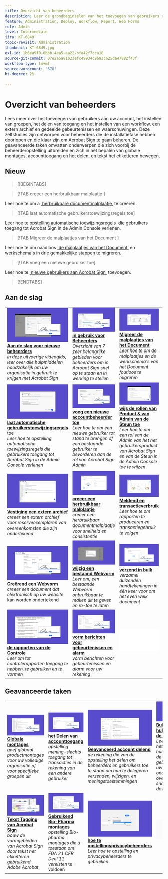 ```yaml
---
title: Overzicht van beheerders
description: Leer de grondbeginselen van het toevoegen van gebruikers aan uw account, het instellen van groepen, het delen van toegang en het instellen van een workflow, een extern archief en gedeelde gebeurtenissen en waarschuwingen
feature: Administration, Deploy, Workflow, Report, Web Forms
role: Admin
level: Intermediate
jira: KT-6849
topic-revisit: Administration
thumbnail: KT-6849.jpg
exl-id: 1b6ea9f0-6bbb-4ea5-aa22-bfa42f7cca18
source-git-commit: 07e2a5a81b23efc49934c9693c625da47882f43f
workflow-type: tm+mt
source-wordcount: '678'
ht-degree: 2%

---
```


# Overzicht van beheerders

Lees meer over het toevoegen van gebruikers aan uw account, het instellen van groepen, het delen van toegang en het instellen van een workflow, een extern archief en gedeelde gebeurtenissen en waarschuwingen. Deze zelfstudies zijn ontworpen voor beheerders die de installatiefase hebben doorlopen en die klaar zijn om Acrobat Sign te gaan beheren. De geavanceerde taken omvatten onderwerpen die zich voorbij de beheerderopstelling uitbreiden en zich in het bepalen van globale montages, accounttoegang en het delen, en tekst het etiketteren bewegen.

## Nieuw

>[!BEGINTABS]

>[!TAB  creeer een herbruikbaar malplaatje ]

Leer hoe te om a [&#x200B; herbruikbare documentmalplaatje &#x200B;](../sign-advanced-users/create-a-template.md) te creëren.

>[!TAB laat automatische gebruikerstoewijzingsregels  toe]

Leer hoe te opstelling [&#x200B; automatische toewijzingsregels &#x200B;](automatic-assignment-rules.md) die gebruikers toegang tot Acrobat Sign in de Admin Console verlenen.

>[!TAB  Migreer de malplaatjes van het Document ]

Leer hoe te om naadloos [&#x200B; de malplaatjes van het Document &#x200B;](docusign-templates.md) en werkschema&#39;s in drie gemakkelijke stappen te migreren.

>[!TAB voeg een nieuwe gebruiker  toe]

Leer hoe te [&#x200B; nieuwe gebruikers aan Acrobat Sign &#x200B;](add-users-to-your-account.md) toevoegen.

>[!ENDTABS]

## Aan de slag

<table style="table-layout:fixed">
<tr>
  <td>
    <a href="get-started-admin.md">
      <img alt="Aan de slag voor nieuwe beheerders" src="../assets/get-started-admin.png" />
    </a>
    <div>
    <a href="get-started-admin.md"><strong> Aan de slag voor nieuwe beheerders </strong></a>
    </div>
    <em> in deze uitvoerige videogids, leer over alle hulpmiddelen noodzakelijk om uw organisatie in gebruik te krijgen met Acrobat Sign </em>
    <br>
  </td>
  <td>
    <a href="up-and-running-admin.md">
      <img alt="Aan de slag voor beheerders" src="../assets/up-and-running.png" />
    </a>
    <div>
    <a href="up-and-running-admin.md"><strong> in gebruik voor Beheerders </strong></a>
    </div>
    <em> Overzicht van 7 zeer belangrijke gebieden voor beheerders om in Acrobat Sign snel op te staan en in werking te stellen </em>
    <br>
  </td>
  <td>
    <a href="docusign-templates.md">
      <img alt="Docutoresjablonen migreren" src="../assets/migrate-templates.png" />
    </a>
    <div>
    <a href="docusign-templates.md"><strong> Migreer de malplaatjes van het Document </strong></a>
    </div>
    <em> Leer hoe te om de malplaatjes en de werkschema's van het Document foutloos te migreren </em>
    <br>
  </td>
  <td>
    <a href="add-users-to-your-account.md">
      <img alt="Een nieuwe gebruiker toevoegen" src="../assets/add-user.png" />
    </a>
    <div>
    <a href="add-users-to-your-account.md"><strong> voeg een nieuwe gebruiker </strong></a> toe
    </div>
    <em> Leer hoe te om nieuwe gebruikers aan Acrobat Sign toe te voegen </em>
    <br>
  </td>
</tr>
<tr>
  <td>
    <a href="automatic-assignment-rules.md">
      <img alt="Regels voor automatische gebruikerstoewijzingen inschakelen" src="../assets/automatic-assignment.png" />
    </a>
    <div>
    <a href="automatic-assignment-rules.md"><strong> laat automatische gebruikerstoewijzingsregels </strong></a> toe
    </div>
    <em> Leer hoe te opstelling automatische toewijzingsregels die gebruikers toegang tot Acrobat Sign in de Admin Console verlenen </em>
    <br>
  </td>
  <td>
    <a href="add-admin.md">
      <img alt="Een nieuwe accountbeheerder toevoegen" src="../assets/add-admin.png" />
    </a>
    <div>
    <a href="add-admin.md"><strong> voeg een nieuwe accountbeheerder toe </strong></a>
    </div>
    <em> Leer hoe te om een nieuwe gebruiker tot stand te brengen of een bestaande gebruiker te bevorderen aan de rol van Acrobat Sign Admin </em>
    <br>
  </td>
    <td>
      <a href="promote-admin.md">
        <img alt="Product- en ondersteuningsbeheerrollen toewijzen" src="../assets/assign-product.png" />
      </a>
      <div>
      <a href="promote-admin.md"><strong> wijs de rollen van Product &amp; van Admin van de Steun toe </strong></a>
      </div>
      <em> Leer hoe te om een rol van de Admin van het het gebruikersproduct van Acrobat Sign en van de Steun in de Admin Console toe te wijzen </em>
      <br>
    </td>
    <td>
      <a href="create-and-manage-groups.md">
        <img alt="Groepen maken en beheren" src="../assets/groups.png" />
      </a>
      <div>
      <a href="create-and-manage-groups.md"><strong> het Creëren en het leiden groepen </strong></a>
      </div>
      <em> creeer groepen, voeg gebruikers aan groepen toe, en geef groepsmontages uit </em>
      <br>
    </td>
</tr>
<tr>
 <td>
      <a href="set-up-your-external-archive.md">
        <img alt="Een extern archief instellen" src="../assets/external-archive.png" />
      </a>
      <div>
      <a href="set-up-your-external-archive.md"><strong> Vestiging een extern archief </strong></a>
      </div>
      <em> creeer een extern archief voor reserveexemplaren van overeenkomsten die zijn ondertekend </em>
      <br>
    </td>
  <td>
    <a href="../sign-advanced-users/create-a-template.md">
      <img alt="Een herbruikbare sjabloon maken" src="../assets/create-template.png" />
    </a>
    <div>
    <a href="../sign-advanced-users/create-a-template.md"><strong> creeer een herbruikbaar malplaatje </strong></a>
    </div>
    <em> creeer een herbruikbaar documentmalplaatje voor snelheid en consistentie </em>
    <br>
  </td>
  <td>
    <a href="../sign-advanced-users/creating-a-report.md">
      <img alt="Rapportage en transactiegebruik" src="../assets/reporting.png" />
    </a>
    <div>
    <a href="../sign-advanced-users/creating-a-report.md"><strong> Meldend en transactieverbruik </strong></a>
    </div>
    <em> Leer hoe te om rapporten te produceren en transactiegebruik te volgen </em>
    <br>
  </td>
  <td>
    <a href="report-options.md">
      <img alt="Rapportopties voor gebruikers" src="../assets/report-options.png" />
    </a>
    <div>
    <a href="report-options.md"><strong> opties van het Rapport voor gebruikers </strong></a>
    </div>
    <em> Leer hoe te opties van het opstellingsrapport voor gebruikers </em>
    <br>
  </td>
</tr>  
<tr>
   <td>
    <a href="../sign-advanced-users/webform.md">
      <img alt="Een webformulier maken" src="../assets/web-form.png" />
    </a>
    <div>
    <a href="../sign-advanced-users/webform.md"><strong> Creërend een Webvorm </strong></a>
    </div>
    <em> creeer een document dat elektronisch op uw website </em> kan worden ondertekend
    <br>
  </td>
  <td>
    <a href="../sign-advanced-users/modify-webform.md">
      <img alt="Een bestaand webformulier wijzigen" src="../assets/modify-web-form.png" />
    </a>
    <div>
    <a href="../sign-advanced-users/modify-webform.md"><strong> wijzig een bestaand Webvorm </strong></a>
    </div>
    <em> Leer om, een bestaande Webvorm onbruikbaar te maken uit te geven en re-toe te laten </em>
    <br>
  </td>
  <td>
    <a href="../sign-advanced-users/megasign.md">
      <img alt="In bulk verzenden" src="../assets/send-in-bulk.png" />
    </a>
    <div>
    <a href="../sign-advanced-users/megasign.md"><strong> verzend in bulk </strong></a>
    </div>
    <em> verzamel duizenden handtekeningen in één keer voor om het even welk document </em>
    <br>
  </td>
  <td>
    <a href="building-a-custom-workflow.md">
      <img alt="Een workflow instellen" src="../assets/workflow.png" />
    </a>
    <div>
    <a href="building-a-custom-workflow.md"><strong> Vestiging een werkschema </strong></a>
    </div>
    <em> automatiseer documentworkflows om elektronische handtekeningen en gegevens snel te krijgen </em>
    <br>
  </td>
</tr>
<tr>
     <td>
    <a href="audit-reports.md">
      <img alt="Controlerapporten" src="../assets/audit-report.png" />
    </a>
    <div>
    <a href="audit-reports.md"><strong> de rapporten van de Controle </strong></a>
    </div>
    <em> Leer om tot controlerapporten toegang te hebben, te gebruiken en te vormen </em>
    <br>
    </td>
    <td>
      <a href="set-up-shared-events-and-alert.md">
        <img alt="Gedeelde gebeurtenissen en waarschuwingen instellen" src="../assets/notifications.png" />
      </a>
      <div>
      <a href="set-up-shared-events-and-alert.md"><strong> vorm berichten voor gebeurtenissen en alarm </strong></a>
      </div>
      <em> vorm berichten voor gebeurtenissen en alarm voor uw rekening </em>
      <br>
    </td>
    <td>
      <img alt="Spacer" src="../assets/Whitespacer.png" />
      <div>
      <br>
    </td>
    <td>
      <img alt="Spacer" src="../assets/Whitespacer.png" />
      <div>
      <br>
    </td>
</tr>    
</table>

## Geavanceerde taken

<table style="table-layout:fixed">
<tr>
  <td>
    <a href="learn-about-global-settings.md">
      <img alt="Algemene instellingen" src="../assets/global-settings.png">
    </a>
    <div>
    <a href="learn-about-global-settings.md"><strong> Globale montages </strong></a>
    </div>
    <em> geef globaal productmontages voor uw volledige organisatie of voor specifieke groepen uit </em>
    <br>
  </td>
  <td>
    <a href="share-account-access.md">
      <img alt="Toegang tot accounts delen" src="../assets/sharing.png" />
    </a>  
    <div>
    <a href="share-account-access.md"><strong> het Delen van accounttoegang </strong></a>
    </div>
    <em> opstelling mening-slechts toegang tot transacties in de rekening van een andere gebruiker </em>
    <br>
  </td>
  <td>
    <a href="advanced-account-sharing.md">
      <img alt="Geavanceerde deelfuncties voor accounts" src="../assets/advanced-sharing.png" />
    </a>
    <div>
    <a href="advanced-account-sharing.md"><strong> Geavanceerd account delend </strong></a>
    </div>
    <em> de rekening die van de opstelling het delen om beheerders en gebruikers toe te staan om hun te delegeren verzenden, wijzigen, en meningstoestemmingen </em>
    <br>
  </td>
  <td>
    <a href="bulk-download-tool.md">
      <img alt="Bulkdownload" src="../assets/bulk-download.png" />
    </a>
    <div>
    <a href="bulk-download-tool.md"><strong> Bulk het hulpmiddel van de Download </strong></a>
    </div>
    <em> Leer hoe te om het Bulk hulpmiddel van de Download te gebruiken om al uw ondertekende overeenkomsten snel te downloaden </em>
    <br>
  </td> 
</tr>
<tr>
   <td>
     <a href="../sign-advanced-users/adobe-sign-text-tagging.md">
      <img alt="Acrobat Sign-tekstlabels" src="../assets/tagging.png" />
    </a>
    <div>
    <a href="../sign-advanced-users/adobe-sign-text-tagging.md"><strong> Tekst Tagging van Acrobat Sign </strong></a>
    <div>
    <em> bouw de vormgebieden van Acrobat Sign door tekst het etiketteren gebruikend Adobe Acrobat </em>
    <br>
  </td>
  <td>
    <a href="use-bio-pharma-settings.md">
      <img alt="Bio-Pharma-instellingen gebruiken" src="../assets/bio-settings.png" />
    </a>
    <div>
    <a href="use-bio-pharma-settings.md"><strong> Gebruikend Bio-Pharma montages </strong></a>
    </div>
    <em> opstelling Bio-pharma montages die u toestaan om FDA 21 CFR Deel 11 vereisten </em> te voldoen
    <br>
  </td>
  <td>
    <a href="privacy.md">
      <img alt="Privacybeheerder instellen" src="../assets/privacy-admin.png" />
    </a>
    <div>
    <a href="privacy.md"><strong> hoe te opstellingsprivacybeheerders </strong></a>
    </div>
    <em> Leer hoe te opstelling en privacybeheerders te gebruiken </em>
    <br>
  </td>
  <td>
    <img alt="Spacer" src="../assets/Grayspacer.png" />
    <div>
    <br>
  </td>
</tr>
</table>
